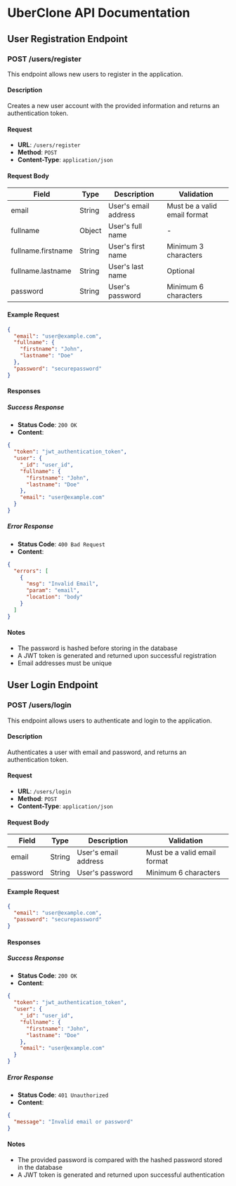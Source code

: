 # UberClone API Documentation

## User Registration Endpoint

### POST /users/register

This endpoint allows new users to register in the application.

#### Description

Creates a new user account with the provided information and returns an authentication token.

#### Request

- **URL**: `/users/register`
- **Method**: `POST`
- **Content-Type**: `application/json`

#### Request Body

| Field | Type | Description | Validation |
|-------|------|-------------|------------|
| email | String | User's email address | Must be a valid email format |
| fullname | Object | User's full name | - |
| fullname.firstname | String | User's first name | Minimum 3 characters |
| fullname.lastname | String | User's last name | Optional |
| password | String | User's password | Minimum 6 characters |

#### Example Request

```json
{
  "email": "user@example.com",
  "fullname": {
    "firstname": "John",
    "lastname": "Doe"
  },
  "password": "securepassword"
}
```

#### Responses

##### Success Response

- **Status Code**: `200 OK`
- **Content**:

```json
{
  "token": "jwt_authentication_token",
  "user": {
    "_id": "user_id",
    "fullname": {
      "firstname": "John",
      "lastname": "Doe"
    },
    "email": "user@example.com"
  }
}
```

##### Error Response

- **Status Code**: `400 Bad Request`
- **Content**:

```json
{
  "errors": [
    {
      "msg": "Invalid Email",
      "param": "email",
      "location": "body"
    }
  ]
}
```

#### Notes

- The password is hashed before storing in the database
- A JWT token is generated and returned upon successful registration
- Email addresses must be unique

## User Login Endpoint

### POST /users/login

This endpoint allows users to authenticate and login to the application.

#### Description

Authenticates a user with email and password, and returns an authentication token.

#### Request

- **URL**: `/users/login`
- **Method**: `POST`
- **Content-Type**: `application/json`

#### Request Body

| Field | Type | Description | Validation |
|-------|------|-------------|------------|
| email | String | User's email address | Must be a valid email format |
| password | String | User's password | Minimum 6 characters |

#### Example Request

```json
{
  "email": "user@example.com",
  "password": "securepassword"
}
```

#### Responses

##### Success Response

- **Status Code**: `200 OK`
- **Content**:

```json
{
  "token": "jwt_authentication_token",
  "user": {
    "_id": "user_id",
    "fullname": {
      "firstname": "John",
      "lastname": "Doe"
    },
    "email": "user@example.com"
  }
}
```

##### Error Response

- **Status Code**: `401 Unauthorized`
- **Content**:

```json
{
  "message": "Invalid email or password"
}
```

#### Notes

- The provided password is compared with the hashed password stored in the database
- A JWT token is generated and returned upon successful authentication